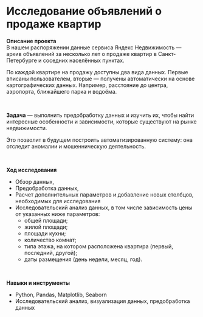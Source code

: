 # Исследование объявлений о продаже квартир

**Описание проекта**<br>
В нашем распоряжении данные сервиса Яндекс Недвижимость — архив объявлений за несколько лет о продаже квартир в Санкт-Петербурге и соседних населённых пунктах.<br>

По каждой квартире на продажу доступны два вида данных. Первые вписаны пользователем, вторые — получены автоматически на основе картографических данных. Например, расстояние до центра, аэропорта, ближайшего парка и водоёма. 

<br>

**Задача** — выполнить предобработку данных и изучить их, чтобы найти интересные особенности и зависимости, которые существуют на рынке недвижимости.
<br>

Это позволит в будущем построить автоматизированную систему: она отследит аномалии и мошенническую деятельность.

<br>

**Ход исследования**<br>

 - Обзор данных,
 - Предобработка данных,
 - Расчет дополнительных параметров и добавление новых столбцов, необходимых для исследования
 - Исследовательский анализ данных, в том числе зависимость цены от указанных ниже параметров:
   - общей площади;
   - жилой площади;
   - площади кухни;
   - количество комнат;
   - типа этажа, на котором расположена квартира (первый, последний, другой);
   - даты размещения (день недели, месяц, год).

<br>

**Навыки и инструменты**
 - Python, Pandas, Matplotlib, Seaborn
 - Исследовательский анализ, визуализация данных, предобработка данных
